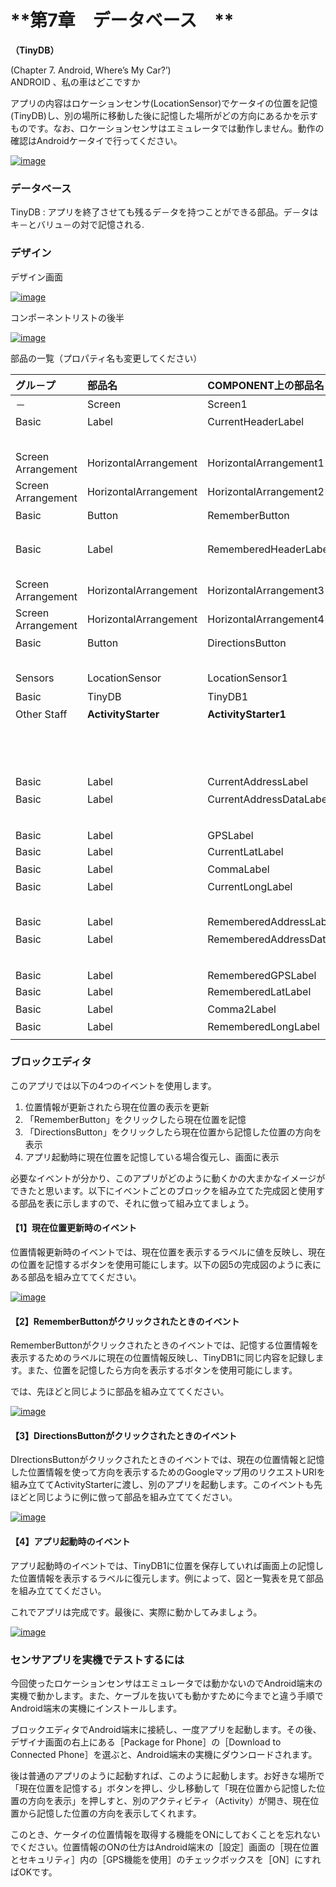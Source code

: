 # **第7章　データベース　**

**（TinyDB）**

\(Chapter 7. Android, Where’s My Car?’\)  
ANDROID 、私の車はどこですか

アプリの内容はロケーションセンサ\(LocationSensor\)でケータイの位置を記憶\(TinyDB\)し、別の場所に移動した後に記憶した場所がどの方向にあるかを示すものです。なお、ロケーションセンサはエミュレータでは動作しません。動作の確認はAndroidケータイで行ってください。

[![](https://i1.wp.com/edu2web.com/wordpress/wp-content/uploads/2017/06/image_thumb-14.png?resize=242%2C484&ssl=1 "image")](https://i1.wp.com/edu2web.com/wordpress/wp-content/uploads/2017/06/image-14.png?ssl=1)

### データベース

TinyDB : アプリを終了させても残るデ－タを持つことができる部品。デ－タはキ－とバリュ－の対で記憶される.

### デザイン

デザイン画面

[![](https://i1.wp.com/edu2web.com/wordpress/wp-content/uploads/2017/06/image_thumb-6.png?resize=474%2C365&ssl=1 "image")](https://i0.wp.com/edu2web.com/wordpress/wp-content/uploads/2017/06/image-6.png?ssl=1)

コンポーネントリストの後半

[![](https://i0.wp.com/edu2web.com/wordpress/wp-content/uploads/2017/06/image_thumb-9.png?resize=171%2C484&ssl=1 "image")](https://i1.wp.com/edu2web.com/wordpress/wp-content/uploads/2017/06/image-9.png?ssl=1)

部品の一覧（プロパティ名も変更してください）

| グル－プ | 部品名 | COMPONENT上の部品名 | プロパティ名 | プロパティ値 |
| :--- | :--- | :--- | :--- | :--- |
| － | Screen | Screen1 | Title | 私の車はどこですか？ |
| Basic | Label | CurrentHeaderLabel | FontBold | ON |
|  |  |  | Text | あなたの現在位置 |
| Screen Arrangement | HorizontalArrangement | HorizontalArrangement1 | － | － |
| Screen Arrangement | HorizontalArrangement | HorizontalArrangement2 | － | － |
| Basic | Button | RememberButton | Text | 現在位置を記憶 |
|  |  |  | Enabled | OFF |
| Basic | Label | RememberedHeaderLabel | FontBold | ON |
|  |  |  | Text | 記憶した位置 |
| Screen Arrangement | HorizontalArrangement | HorizontalArrangement3 | － | － |
| Screen Arrangement | HorizontalArrangement | HorizontalArrangement4 | － | － |
| Basic | Button | DirectionsButton | Text | 現在位置から記憶した位置の方向を表示 |
|  |  |  | Enabled | OFF |
| Sensors | LocationSensor | LocationSensor1 | － | － |
| Basic | TinyDB | TinyDB1 | － | － |
| Other Staff | **ActivityStarter** | **ActivityStarter1** | **Action** | **android.intent.action.VIEW** |
|  |  |  | **ActivityClass** | **com.google.android.maps.MapsActivity** |
|  |  |  | **ActivityPackage** | **com.google.android.apps.maps** |
|  |  |  |  | HorizontalArrangement1の中 |
| Basic | Label | CurrentAddressLabel | Text | Address: |
| Basic | Label | CurrentAddressDataLabel | Text | 値は空にしておく |
|  |  |  |  | HorizontalArrangement2の中 |
| Basic | Label | GPSLabel | Text | GPS: |
| Basic | Label | CurrentLatLabel | Text | 0.0 |
| Basic | Label | CommaLabel | Text | ,（カンマ） |
| Basic | Label | CurrentLongLabel | Text | 0.0 |
|  |  |  |  | HorizontalArrangement3の中 |
| Basic | Label | RememberedAddressLabel | Text | Address: |
| Basic | Label | RememberedAddressDataLabel | Text | 空にする |
|  |  |  |  | HorizontalArrangement4の中 |
| Basic | Label | RememberedGPSLabel | Text | GPS: |
| Basic | Label | RememberedLatLabel | Text | 0.0 |
| Basic | Label | Comma2Label | Text | ,（カンマ） |
| Basic | Label | RememberedLongLabel | Text | 0.0 |
|  |  |  |  |  |

### ブロックエディタ

このアプリでは以下の4つのイベントを使用します。

1. 位置情報が更新されたら現在位置の表示を更新
2. 「RememberButton」をクリックしたら現在位置を記憶
3. 「DirectionsButton」をクリックしたら現在位置から記憶した位置の方向を表示
4. アプリ起動時に現在位置を記憶している場合復元し、画面に表示

必要なイベントが分かり、このアプリがどのように動くかの大まかなイメージができたと思います。以下にイベントごとのブロックを組み立てた完成図と使用する部品を表に示しますので、それに倣って組み立てましょう。

#### 【1】現在位置更新時のイベント

位置情報更新時のイベントでは、現在位置を表示するラベルに値を反映し、現在の位置を記憶するボタンを使用可能にします。以下の図5の完成図のように表にある部品を組み立ててください。

[![](https://i2.wp.com/edu2web.com/wordpress/wp-content/uploads/2017/06/image_thumb-10.png?resize=474%2C127&ssl=1 "image")](https://i0.wp.com/edu2web.com/wordpress/wp-content/uploads/2017/06/image-10.png?ssl=1)

#### 【2】RememberButtonがクリックされたときのイベント

RememberButtonがクリックされたときのイベントでは、記憶する位置情報を表示するためのラベルに現在の位置情報反映し、TinyDB1に同じ内容を記録します。また、位置を記憶したら方向を表示するボタンを使用可能にします。

では、先ほどと同じように部品を組み立ててください。

[![](https://i1.wp.com/edu2web.com/wordpress/wp-content/uploads/2017/06/image_thumb-11.png?resize=474%2C244&ssl=1 "image")](https://i2.wp.com/edu2web.com/wordpress/wp-content/uploads/2017/06/image-11.png?ssl=1)

#### 【3】DirectionsButtonがクリックされたときのイベント

DIrectionsButtonがクリックされたときのイベントでは、現在の位置情報と記憶した位置情報を使って方向を表示するためのGoogleマップ用のリクエストURIを組み立ててActivityStarterに渡し、別のアプリを起動します。このイベントも先ほどと同じように例に倣って部品を組み立ててください。

[![](https://i0.wp.com/edu2web.com/wordpress/wp-content/uploads/2017/06/image_thumb-12.png?resize=474%2C169&ssl=1 "image")](https://i2.wp.com/edu2web.com/wordpress/wp-content/uploads/2017/06/image-12.png?ssl=1)

#### 【4】アプリ起動時のイベント

アプリ起動時のイベントでは、TinyDB1に位置を保存していれば画面上の記憶した位置情報を表示するラベルに復元します。例によって、図と一覧表を見て部品を組み立ててください。

これでアプリは完成です。最後に、実際に動かしてみましょう。

[![](https://i0.wp.com/edu2web.com/wordpress/wp-content/uploads/2017/06/image_thumb-13.png?resize=474%2C269&ssl=1 "image")](https://i1.wp.com/edu2web.com/wordpress/wp-content/uploads/2017/06/image-13.png?ssl=1)

### センサアプリを実機でテストするには

今回使ったロケーションセンサはエミュレータでは動かないのでAndroid端末の実機で動かします。また、ケーブルを抜いても動かすために今までと違う手順でAndroid端末の実機にインストールします。

ブロックエディタでAndroid端末に接続し、一度アプリを起動します。その後、デザイナ画面の右上にある［Package for Phone］の［Download to Connected Phone］を選ぶと、Android端末の実機にダウンロードされます。

後は普通のアプリのように起動すれば、このように起動します。お好きな場所で「現在位置を記憶する」ボタンを押し、少し移動して「現在位置から記憶した位置の方向を表示」を押しすと、別のアクティビティ（Activity）が開き、現在位置から記憶した位置の方向を表示してくれます。

このとき、ケータイの位置情報を取得する機能をONにしておくことを忘れないでください。位置情報のONの仕方はAndroid端末の［設定］画面の［現在位置とセキュリティ］内の［GPS機能を使用］のチェックボックスを［ON］にすればOKです。

